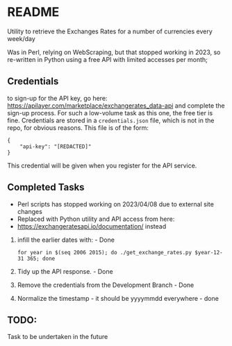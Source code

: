 # README

Utility to retrieve the Exchanges Rates for a number of currencies every week/day

Was in Perl, relying on WebScraping, but that stopped working in 2023, so re-written
in Python using a free API with limited accesses per month;

## Credentials
to sign-up for the API key, go here: https://apilayer.com/marketplace/exchangerates_data-api 
and complete the sign-up process. For such a low-volume task as this one, the 
free tier is fine.
Credentials are stored in a `credentials.json` file, which is not in the repo, for 
obvious reasons. This file is of the form:

    {
        "api-key": "[REDACTED]"
    }
This credential will be given when you register for the API service.

## Completed Tasks
 - Perl scripts has stopped working on 2023/04/08 due to external site changes
 - Replaced with Python utility and API access from here: 
 - https://exchangeratesapi.io/documentation/ instead
1. infill the earlier dates with: - Done

    `for year in $(seq 2006 2015); do ./get_exchange_rates.py $year-12-31 365; done`
2. Tidy up the API response. - Done
3. Remove the credentials from the Development Branch - Done
4. Normalize the timestamp - it should be yyyymmdd everywhere - done

## TODO:
Task to be undertaken in the future
